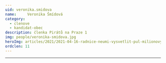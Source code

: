 ```yaml
---
uid: veronika.smidova
name:     Veronika Šmídová
category:
  - clenove
  - kandidat-obec
description: členka Pirátů na Praze 1
img: people/veronika-smidova.jpg
heroImg: articles/2021/2021-04-16-radnice-neumi-vysvetlit-pul-milionovy-pro-valentu.jpg
ordclen: 11
---
```



---
